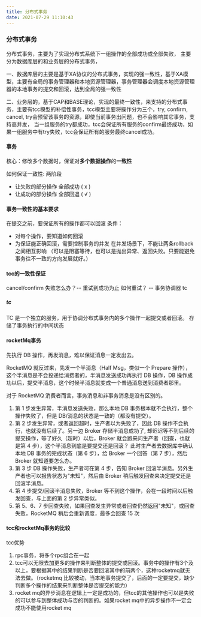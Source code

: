 ```yaml
---
title: 分布式事务
date: 2021-07-29 11:10:43
---
```


### 分布式事务

分布式事务，主要为了实现分布式系统下一组操作的全部成功或全部失败，
主要分为数据库层的和业务层的分布式事务，

一、数据库层的主要是基于XA协议的分布式事务，实现的强一致性，基于XA模型，主要有全局的事务管理器和本地资源管理器，事务管理器会调度本地资源管理器的本地事务的提交和回滚，达到全局的强一致性

二、业务层的，基于CAP和BASE理论，实现的最终一致性，来支持的分布式事务，主要有tcc模型的补偿性事务，tcc模型主要将操作分为三个，try, confirm, cancel,  try会预留该事务的资源，即使当前事务出问题，也不会影响其它事务，支持高并发， 当一组服务的try都成功，tcc会保证所有服务的confirm最终成功，如果一组服务中有try失败，tcc会保证所有的服务最终cancel成功。


#### 事务
核心：修改多个数据时，保证对**多个数据操作**的**一致性**

如何保证一致性: 两阶段
- 让失败的部分操作 全部成功 ( x )
- 让成功的部分操作 全部回退 ( √ )

#### 事务一致性的基本要求
在提交之前，要保证所有的操作都可以回滚
条件：
- 对每个操作，要知道如何回滚
- 为保证能正确回滚，需要控制事务的并发
    在并发场景下，不能让两条rollback之间相互影响
 （可以是阻塞等待，也可以是抛出异常、返回失败。只要能避免事务往不一致的方向发展就好。）

#### tcc的一致性保证
cancel/confirm 失败怎么办？-- 重试到成功为止
如何重试？ -- 事务协调器  tc

##### tc
TC 是一个独立的服务，用于协调分布式事务内的多个操作一起提交或者回滚。
存储了事务执行的中间状态

#### rocketMq事务
先执行 DB 操作，再发消息，难以保证消息一定发出去。

RocketMQ 就反过来，先发一个半消息（Half Msg，类似一个 Prepare 操作），这个半消息是不会投递给消费者的，半消息发送成功再执行 DB 操作，DB 操作成功以后，提交半消息，这个时候半消息就变成一个普通消息送到消费者那里。

对于 RocketMQ 消费者而言，事务消息和非事务消息是没有区别的。

1. 第 1 步发生异常，半消息发送失败，那么本地 DB 事务根本就不会执行，整个操作失败了，但是 DB/消息的状态是一致的（都没有提交）。
2. 第 2 步发生异常，或者返回超时，生产者以为失败了，因此 DB 操作不会执行，也就没有后续了。另一边 Broker 存储半消息成功了,
却迟迟等不到后续的提交操作，等了好久（超时）以后，Broker 就会跑来问生产者（回查，也就是第 4 步），这个半消息到底是要提交还是回滚？
此时生产者去数据库中确认本地 DB 事务的完成状态（第 6 步），给 Broker 一个回答（第 7 步），然后 Broker 就知道要怎么办。
3. 第 3 步 DB 操作失败，生产者可在第 4 步，告知 Broker 回滚半消息。另外生产者也可以报告状态为"未知"，然后由 Broker 稍后触发回查来决定提交还是回滚半消息。
4. 第 4 步提交/回滚半消息失败，Broker 等不到这个操作，会在一段时间以后触发回查，与上面的第 2 步异常类似。
5. 第 5、6、7 步回查失败，如果回查发生异常或者回查仍然返回"未知"，或回查失败，RocketMQ 稍后会重新调度，最多会回查 15 次

#### tcc和rocketMq事务的比较

tcc优势
1. rpc事务，将多个rpc组合在一起
2. tcc可以无限去加更多的操作来判断整体的提交或回滚。事务中的操作有3个及以上，要根据其中的结果判断是否要回滚其中的前两个，这种rocketmq就无法去做。（rocketmq 比较被动，当本地事务提交了，后面的一定要提交，缺少判断多个操作的结果来判断整体是否提交的能力）
3. rocket mq的异步消息在逻辑上一定是成功的，但tcc的其他操作也可以是失败的可以参与到整体成功与否的判断的。如果rocket mq中的异步操作不一定会成功不能使用rocket mq
